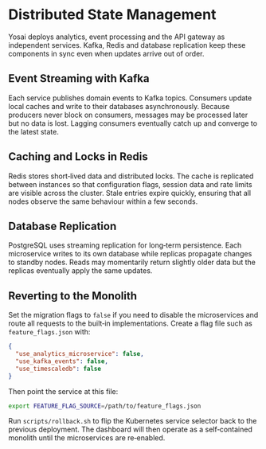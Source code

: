 # Distributed State Management

Yosai deploys analytics, event processing and the API gateway as
independent services.  Kafka, Redis and database replication keep these
components in sync even when updates arrive out of order.

## Event Streaming with Kafka

Each service publishes domain events to Kafka topics.  Consumers update
local caches and write to their databases asynchronously.  Because
producers never block on consumers, messages may be processed later but
no data is lost.  Lagging consumers eventually catch up and converge to
the latest state.

## Caching and Locks in Redis

Redis stores short‑lived data and distributed locks.  The cache is
replicated between instances so that configuration flags, session data
and rate limits are visible across the cluster.  Stale entries expire
quickly, ensuring that all nodes observe the same behaviour within a few
seconds.

## Database Replication

PostgreSQL uses streaming replication for long‑term persistence.  Each
microservice writes to its own database while replicas propagate changes
to standby nodes.  Reads may momentarily return slightly older data but
the replicas eventually apply the same updates.

## Reverting to the Monolith

Set the migration flags to `false` if you need to disable the
microservices and route all requests to the built‑in implementations.
Create a flag file such as `feature_flags.json` with:

```json
{
  "use_analytics_microservice": false,
  "use_kafka_events": false,
  "use_timescaledb": false
}
```

Then point the service at this file:

```bash
export FEATURE_FLAG_SOURCE=/path/to/feature_flags.json
```

Run `scripts/rollback.sh` to flip the Kubernetes service selector back to
the previous deployment.  The dashboard will then operate as a
self‑contained monolith until the microservices are re‑enabled.
